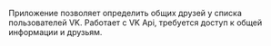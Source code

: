 Приложение позволяет определить общих друзей у списка пользователей VK.
Работает с VK Api, требуется доступ к общей информации и друзьям.
